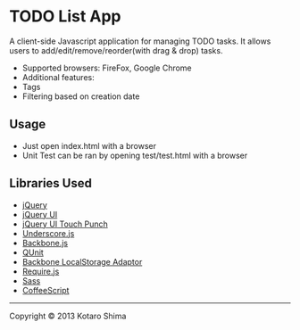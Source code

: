TODO List App
======================
A client-side Javascript application for managing TODO tasks.
It allows users to add/edit/remove/reorder(with drag & drop) tasks.
* Supported browsers: FireFox, Google Chrome
* Additional features:
 * Tags
 * Filtering based on creation date
 
Usage
------
* Just open index.html with a browser
* Unit Test can be ran by opening test/test.html with a browser
 
Libraries Used
--------
* [jQuery](http://jquery.com/)
* [jQuery UI](http://jqueryui.com/)
* [jQuery UI Touch Punch](http://touchpunch.furf.com//)
* [Underscore.js](http://underscorejs.org/)
* [Backbone.js](http://backbonejs.org/)
* [QUnit](http://qunitjs.com/)
* [Backbone LocalStorage Adaptor](http://documentcloud.github.com/backbone/docs/backbone-localstorage.html)
* [Require.js](http://http://requirejs.org/)
* [Sass](http://sass-lang.com/)
* [CoffeeScript](http://coffeescript.org/)

----------
Copyright &copy; 2013 Kotaro Shima